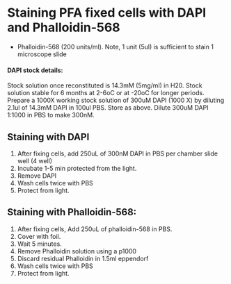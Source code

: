 # Staining PFA fixed cells with DAPI and Phalloidin-568
- Phalloidin-568 (200 units/ml). Note, 1 unit (5ul) is sufficient to stain 1 microscope slide

#### DAPI stock details:
Stock solution once reconstituted is 14.3mM (5mg/ml) in H20. Stock solution stable for 6 months at 2-6oC or at -20oC for longer periods.  Prepare a 1000X working stock solution of 300uM DAPI (1000 X) by diluting 2.1ul of 14.3mM DAPI in 100ul PBS. Store as above. Dilute 300uM DAPI 1:1000 in PBS to make 300nM.


## Staining with DAPI
1.	After fixing cells, add 250uL of 300nM DAPI in PBS per chamber slide well (4 well)
1. Incubate 1-5 min protected from the light.
1. Remove DAPI
1. Wash cells twice with PBS
1. Protect from light.  


## Staining with Phalloidin-568:
1. After fixing cells, Add 250uL of phalloidin-568 in PBS.  
1. Cover with foil.  
1. Wait 5 minutes.
1. Remove Phalloidin solution using a p1000
1. Discard residual Phalloidin in 1.5ml eppendorf
1. Wash cells twice with PBS
1. Protect from light.  
